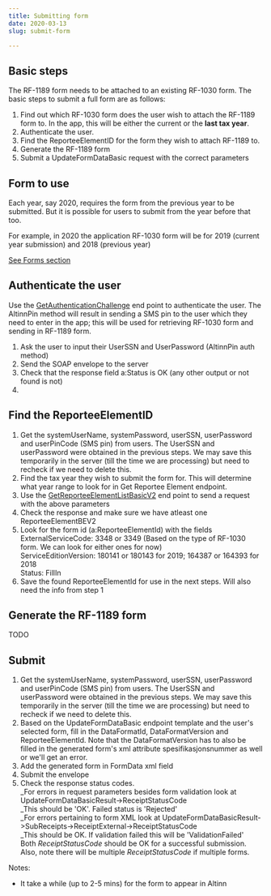 ```yaml
---
title: Submitting form
date: 2020-03-13
slug: submit-form

---
```

## Basic steps

The RF-1189 form needs to be attached to an existing RF-1030 form. The basic steps to submit a full form are as follows:

1. Find out which RF-1030 form does the user wish to attach the RF-1189 form to. In the app, this will be either the current or the **last tax year**.
2. Authenticate the user.
3. Find the ReporteeElementID for the form they wish to attach RF-1189 to.
4. Generate the RF-1189 form
5. Submit a UpdateFormDataBasic request with the correct parameters

## Form to use

Each year, say 2020, requires the form from the previous year to be submitted. But it is possible for users to submit from the year before that too.

For example, in 2020 the application RF-1030 form will be for 2019 (current year submission) and 2018 (previous year)

[See Forms section](/forms-2020)

## Authenticate the user

Use the [GetAuthenticationChallenge](/get-authentication-challenge) end point to authenticate the user. The AltinnPin method will result in sending a SMS pin to the user which they need to enter in the app; this will be used for retrieving RF-1030 form and sending in RF-1189 form.

1. Ask the user to input their UserSSN and UserPassword (AltinnPin auth method)
2. Send the SOAP envelope to the server
3. Check that the response field a:Status is OK (any other output or not found is not)
4. 

## Find the ReporteeElementID

1. Get the systemUserName, systemPassword, userSSN, userPassword and userPinCode (SMS pin) from users. The UserSSN and userPassword were obtained in the previous steps. We may save this temporarily in the server (till the time we are processing) but need to recheck if we need to delete this.
2. Find the tax year they wish to submit the form for. This will determine what year range to look for in Get Reportee Element endpoint.
3. Use the [GetReporteeElementListBasicV2](/get-reportee-element-list) end point to send a request with the above parameters
4. Check the response and make sure we have atleast one ReporteeElementBEV2
5. Look for the form id (a:ReporteeElementId) with the fields  
   ExternalServiceCode: 3348 or 3349 (Based on the type of RF-1030 form. We can look for either ones for now)  
   ServiceEditionVersion: 180141 or 180143 for 2019; 164387 or 164393 for 2018  
   Status: FillIn
6. Save the found ReporteeElementId for use in the next steps. Will also need the info from step 1

## Generate the RF-1189 form

TODO

## Submit

1. Get the systemUserName, systemPassword, userSSN, userPassword and userPinCode (SMS pin) from users. The UserSSN and userPassword were obtained in the previous steps. We may save this temporarily in the server (till the time we are processing) but need to recheck if we need to delete this.
2. Based on the UpdateFormDataBasic endpoint template and the user's selected form, fill in the DataFormatId, DataFormatVersion and ReporteeElementId. Note that the DataFormatVersion has to also be filled in the generated form's xml attribute spesifikasjonsnummer as well or we'll get an error.
3. Add the generated form in FormData xml field
4. Submit the envelope
5. Check the response status codes.  
   _For errors in request parameters besides form validation look at UpdateFormDataBasicResult->ReceiptStatusCode  
   _This should be 'OK'. Failed status is 'Rejected'  
   _For errors pertaining to form XML look at UpdateFormDataBasicResult->SubReceipts->ReceiptExternal->ReceiptStatusCode  
   _This should be OK. If validation failed this will be 'ValidationFailed'  
   Both _ReceiptStatusCode_ should be OK for a successful submission. Also, note there will be multiple _ReceiptStatusCode_ if multiple forms.

Notes:

* It take a while (up to 2-5 mins) for the form to appear in Altinn